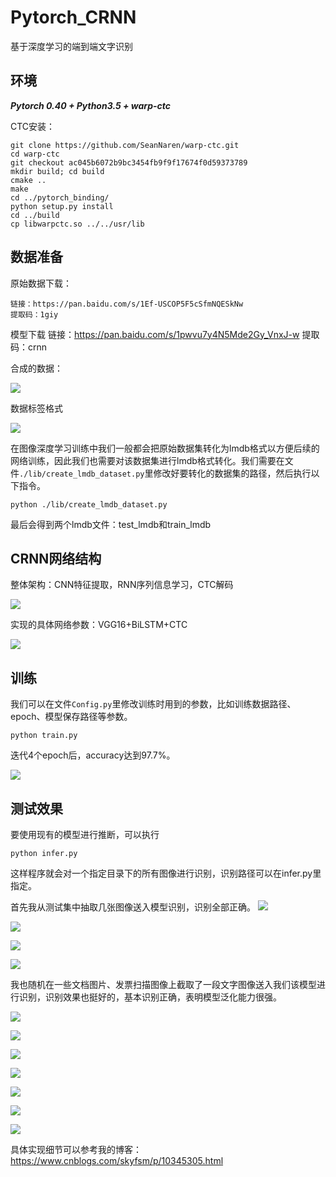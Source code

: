 # Pytorch_CRNN

基于深度学习的端到端文字识别

## 环境

***Pytorch 0.40 + Python3.5 + warp-ctc***

CTC安装：

```
git clone https://github.com/SeanNaren/warp-ctc.git
cd warp-ctc
git checkout ac045b6072b9bc3454fb9f9f17674f0d59373789
mkdir build; cd build
cmake ..
make
cd ../pytorch_binding/
python setup.py install
cd ../build
cp libwarpctc.so ../../usr/lib
```

## 数据准备

原始数据下载：
```
链接：https://pan.baidu.com/s/1Ef-USCOP5F5cSfmNQESkNw 
提取码：1giy 
``` 
模型下载
链接：https://pan.baidu.com/s/1pwvu7y4N5Mde2Gy_VnxJ-w 
提取码：crnn 


合成的数据：

![](./image_show/502.png)

数据标签格式

![](./image_show/504.png)

在图像深度学习训练中我们一般都会把原始数据集转化为lmdb格式以方便后续的网络训练，因此我们也需要对该数据集进行lmdb格式转化。我们需要在文件```./lib/create_lmdb_dataset.py```里修改好要转化的数据集的路径，然后执行以下指令。
```
python ./lib/create_lmdb_dataset.py
```

最后会得到两个lmdb文件：test_lmdb和train_lmdb


## CRNN网络结构
整体架构：CNN特征提取，RNN序列信息学习，CTC解码

![](./image_show/501.png)

实现的具体网络参数：VGG16+BiLSTM+CTC

![](./image_show/500.png)

## 训练

我们可以在文件```Config.py```里修改训练时用到的参数，比如训练数据路径、epoch、模型保存路径等参数。

```
python train.py
```
迭代4个epoch后，accuracy达到97.7%。

![](./image_show/517.png)

## 测试效果

要使用现有的模型进行推断，可以执行
```
python infer.py 
```

这样程序就会对一个指定目录下的所有图像进行识别，识别路径可以在infer.py里指定。

首先我从测试集中抽取几张图像送入模型识别，识别全部正确。
![](./image_show/522.png)

![](./image_show/523.png)

![](./image_show/524.png)

![](./image_show/525.png)

我也随机在一些文档图片、发票扫描图像上截取了一段文字图像送入我们该模型进行识别，识别效果也挺好的，基本识别正确，表明模型泛化能力很强。

![](./image_show/518.png)

![](./image_show/519.png)

![](./image_show/520.png)

![](./image_show/521.png)

![](./image_show/526.png)

![](./image_show/527.png)

![](./image_show/528.png)


具体实现细节可以参考我的博客：https://www.cnblogs.com/skyfsm/p/10345305.html
